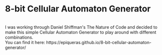 # 8-bit Cellular Automaton Generator
<br />
I was working through Daniel Shiffman's The Nature of Code and decided to
make this simple Cellular Automaton Generator to play around with different combinations.
<br />
You can find it here: https://epiqueras.github.io/8-bit-cellular-automaton-generator/
